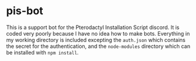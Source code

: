# pis-bot
This is a support bot for the Pterodactyl Installation Script discord. It is coded very poorly because I have no idea how to make bots. Everything in my working directory is included excepting the `auth.json` which contains the secret for the authentication, and the `node-modules` directory which can be installed with `npm install`.
